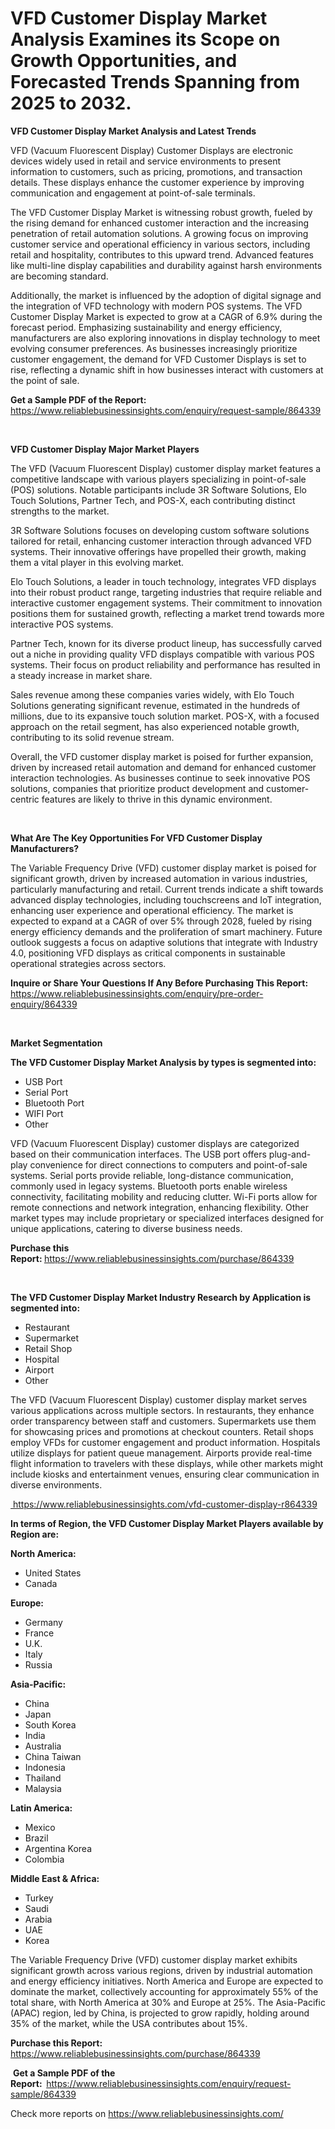 <p><h1>VFD Customer Display Market Analysis Examines its Scope on Growth Opportunities, and Forecasted Trends Spanning from 2025 to 2032.</h1></p><p><strong>VFD Customer Display Market Analysis and Latest Trends</strong></p>
<p><p>VFD (Vacuum Fluorescent Display) Customer Displays are electronic devices widely used in retail and service environments to present information to customers, such as pricing, promotions, and transaction details. These displays enhance the customer experience by improving communication and engagement at point-of-sale terminals.</p><p>The VFD Customer Display Market is witnessing robust growth, fueled by the rising demand for enhanced customer interaction and the increasing penetration of retail automation solutions. A growing focus on improving customer service and operational efficiency in various sectors, including retail and hospitality, contributes to this upward trend. Advanced features like multi-line display capabilities and durability against harsh environments are becoming standard.</p><p>Additionally, the market is influenced by the adoption of digital signage and the integration of VFD technology with modern POS systems. The VFD Customer Display Market is expected to grow at a CAGR of 6.9% during the forecast period. Emphasizing sustainability and energy efficiency, manufacturers are also exploring innovations in display technology to meet evolving consumer preferences. As businesses increasingly prioritize customer engagement, the demand for VFD Customer Displays is set to rise, reflecting a dynamic shift in how businesses interact with customers at the point of sale.</p></p>
<p><strong>Get a Sample PDF of the Report:&nbsp;</strong> <a href="https://www.reliablebusinessinsights.com/enquiry/request-sample/864339?utm_campaign=2461&utm_medium=2&utm_source=Github&utm_content=ia&utm_term=20022025&utm_id=vfd-customer-display">https://www.reliablebusinessinsights.com/enquiry/request-sample/864339</a></p>
<p>&nbsp;</p>
<p><strong>VFD Customer Display Major Market Players</strong></p>
<p><p>The VFD (Vacuum Fluorescent Display) customer display market features a competitive landscape with various players specializing in point-of-sale (POS) solutions. Notable participants include 3R Software Solutions, Elo Touch Solutions, Partner Tech, and POS-X, each contributing distinct strengths to the market.</p><p>3R Software Solutions focuses on developing custom software solutions tailored for retail, enhancing customer interaction through advanced VFD systems. Their innovative offerings have propelled their growth, making them a vital player in this evolving market.</p><p>Elo Touch Solutions, a leader in touch technology, integrates VFD displays into their robust product range, targeting industries that require reliable and interactive customer engagement systems. Their commitment to innovation positions them for sustained growth, reflecting a market trend towards more interactive POS systems.</p><p>Partner Tech, known for its diverse product lineup, has successfully carved out a niche in providing quality VFD displays compatible with various POS systems. Their focus on product reliability and performance has resulted in a steady increase in market share.</p><p>Sales revenue among these companies varies widely, with Elo Touch Solutions generating significant revenue, estimated in the hundreds of millions, due to its expansive touch solution market. POS-X, with a focused approach on the retail segment, has also experienced notable growth, contributing to its solid revenue stream.</p><p>Overall, the VFD customer display market is poised for further expansion, driven by increased retail automation and demand for enhanced customer interaction technologies. As businesses continue to seek innovative POS solutions, companies that prioritize product development and customer-centric features are likely to thrive in this dynamic environment.</p></p>
<p>&nbsp;</p>
<p><strong>What Are The Key Opportunities For VFD Customer Display Manufacturers?</strong></p>
<p><p>The Variable Frequency Drive (VFD) customer display market is poised for significant growth, driven by increased automation in various industries, particularly manufacturing and retail. Current trends indicate a shift towards advanced display technologies, including touchscreens and IoT integration, enhancing user experience and operational efficiency. The market is expected to expand at a CAGR of over 5% through 2028, fueled by rising energy efficiency demands and the proliferation of smart machinery. Future outlook suggests a focus on adaptive solutions that integrate with Industry 4.0, positioning VFD displays as critical components in sustainable operational strategies across sectors.</p></p>
<p><strong>Inquire or Share Your Questions If Any Before Purchasing This Report:</strong> <a href="https://www.reliablebusinessinsights.com/enquiry/pre-order-enquiry/864339?utm_campaign=2461&utm_medium=2&utm_source=Github&utm_content=ia&utm_term=20022025&utm_id=vfd-customer-display">https://www.reliablebusinessinsights.com/enquiry/pre-order-enquiry/864339</a></p>
<p>&nbsp;</p>
<p><strong>Market Segmentation</strong></p>
<p><strong>The VFD Customer Display Market Analysis by types is segmented into:</strong></p>
<p><ul><li>USB Port</li><li>Serial Port</li><li>Bluetooth Port </li><li>WIFI Port</li><li>Other</li></ul></p>
<p><p>VFD (Vacuum Fluorescent Display) customer displays are categorized based on their communication interfaces. The USB port offers plug-and-play convenience for direct connections to computers and point-of-sale systems. Serial ports provide reliable, long-distance communication, commonly used in legacy systems. Bluetooth ports enable wireless connectivity, facilitating mobility and reducing clutter. Wi-Fi ports allow for remote connections and network integration, enhancing flexibility. Other market types may include proprietary or specialized interfaces designed for unique applications, catering to diverse business needs.</p></p>
<p><strong>Purchase this Report:&nbsp;</strong><a href="https://www.reliablebusinessinsights.com/purchase/864339?utm_campaign=2461&utm_medium=2&utm_source=Github&utm_content=ia&utm_term=20022025&utm_id=vfd-customer-display">https://www.reliablebusinessinsights.com/purchase/864339</a></p>
<p>&nbsp;</p>
<p><strong>The VFD Customer Display Market Industry Research by Application is segmented into:</strong></p>
<p><ul><li>Restaurant</li><li>Supermarket</li><li>Retail Shop</li><li>Hospital</li><li>Airport</li><li>Other</li></ul></p>
<p><p>The VFD (Vacuum Fluorescent Display) customer display market serves various applications across multiple sectors. In restaurants, they enhance order transparency between staff and customers. Supermarkets use them for showcasing prices and promotions at checkout counters. Retail shops employ VFDs for customer engagement and product information. Hospitals utilize displays for patient queue management. Airports provide real-time flight information to travelers with these displays, while other markets might include kiosks and entertainment venues, ensuring clear communication in diverse environments.</p></p>
<p><a href="https://www.reliablebusinessinsights.com/vfd-customer-display-r864339?utm_campaign=2461&utm_medium=2&utm_source=Github&utm_content=ia&utm_term=20022025&utm_id=vfd-customer-display">&nbsp;https://www.reliablebusinessinsights.com/vfd-customer-display-r864339</a></p>
<p><strong>In terms of Region, the VFD Customer Display Market Players available by Region are:</strong></p>
<p>
    <p> <strong> North America: </strong>
        <ul>
            <li>United States</li>
            <li>Canada</li>
        </ul>
        </p> 
    <p> <strong> Europe: </strong>
        <ul>
            <li>Germany</li>
            <li>France</li>
            <li>U.K.</li>
            <li>Italy</li>
            <li>Russia</li>
        </ul>
        </p> 
    <p> <strong> Asia-Pacific: </strong>
        <ul>
            <li>China</li>
            <li>Japan</li>
            <li>South Korea</li>
            <li>India</li>
            <li>Australia</li>
            <li>China Taiwan</li>
            <li>Indonesia</li>
            <li>Thailand</li>
            <li>Malaysia</li>
        </ul>
        </p> 
    <p> <strong> Latin America: </strong>
        <ul>
            <li>Mexico</li>
            <li>Brazil</li>
            <li>Argentina Korea</li>
            <li>Colombia</li>
        </ul>
        </p> 
    <p> <strong> Middle East & Africa: </strong>
        <ul>
            <li>Turkey</li>
            <li>Saudi</li>
            <li>Arabia</li>
            <li>UAE</li>
            <li>Korea</li>
        </ul>
    </p>
    </p>
<p><p>The Variable Frequency Drive (VFD) customer display market exhibits significant growth across various regions, driven by industrial automation and energy efficiency initiatives. North America and Europe are expected to dominate the market, collectively accounting for approximately 55% of the total share, with North America at 30% and Europe at 25%. The Asia-Pacific (APAC) region, led by China, is projected to grow rapidly, holding around 35% of the market, while the USA contributes about 15%.</p></p>
<p><strong>Purchase this Report: </strong><a href="https://www.reliablebusinessinsights.com/purchase/864339?utm_campaign=2461&utm_medium=2&utm_source=Github&utm_content=ia&utm_term=20022025&utm_id=vfd-customer-display">https://www.reliablebusinessinsights.com/purchase/864339</a></p>
<p>&nbsp;<strong>Get a Sample PDF of the Report:&nbsp;&nbsp;</strong><a href="https://www.reliablebusinessinsights.com/enquiry/request-sample/864339?utm_campaign=2461&utm_medium=2&utm_source=Github&utm_content=ia&utm_term=20022025&utm_id=vfd-customer-display">https://www.reliablebusinessinsights.com/enquiry/request-sample/864339</a></p>
<p><strong></strong></p>
<p>Check more reports on <a href="https://www.reliablebusinessinsights.com/?utm_campaign=2461&utm_medium=2&utm_source=Github&utm_content=ia&utm_term=20022025&utm_id=vfd-customer-display">https://www.reliablebusinessinsights.com/</a></p>